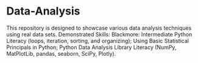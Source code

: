 # Data-Analysis
This repository is designed to showcase various data analysis techniques using real data sets. 
Demonstrated Skills:
Blackmore: Intermediate Python Literacy (loops, iteration, sorting, and organizing); Using Basic Statistical Principals in Python;
Python Data Analysis Library Literacy (NumPy, MatPlotLib, pandas, seaborn, SciPy, Plotly). 
